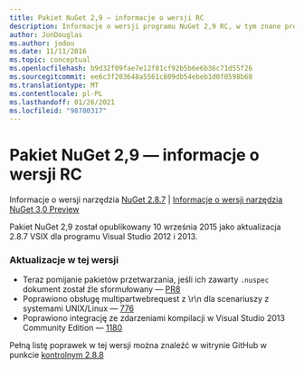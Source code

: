 ```yaml
---
title: Pakiet NuGet 2,9 — informacje o wersji RC
description: Informacje o wersji programu NuGet 2,9 RC, w tym znane problemy, poprawki błędów, dodane funkcje i DCR.
author: JonDouglas
ms.author: jodou
ms.date: 11/11/2016
ms.topic: conceptual
ms.openlocfilehash: b9d32f09fae7e12f81cf92b5b6e6b36c71d55f26
ms.sourcegitcommit: ee6c3f203648a5561c809db54ebeb1d0f0598b68
ms.translationtype: MT
ms.contentlocale: pl-PL
ms.lasthandoff: 01/26/2021
ms.locfileid: "98780317"
---
```

# <a name="nuget-29-rc-release-notes"></a>Pakiet NuGet 2,9 — informacje o wersji RC

Informacje o wersji narzędzia [NuGet 2.8.7](../release-notes/nuget-2.8.7.md)  |  [Informacje o wersji narzędzia NuGet 3,0 Preview](../release-notes/nuget-3.0-preview.md)

Pakiet NuGet 2,9 został opublikowany 10 września 2015 jako aktualizacja 2.8.7 VSIX dla programu Visual Studio 2012 i 2013.

### <a name="updates-in-this-release"></a>Aktualizacje w tej wersji

* Teraz pomijanie pakietów przetwarzania, jeśli ich zawarty `.nuspec` dokument został źle sformułowany — [PR8](https://github.com/NuGet/NuGet2/pull/8)
* Poprawiono obsługę multipartwebrequest z \r\n dla scenariuszy z systemami UNIX/Linux — [776](https://github.com/NuGet/Home/issues/776)
* Poprawiono integrację ze zdarzeniami kompilacji w Visual Studio 2013 Community Edition — [1180](https://github.com/NuGet/Home/issues/1180)


Pełną listę poprawek w tej wersji można znaleźć w witrynie GitHub w punkcie [kontrolnym 2.8.8](https://github.com/NuGet/Home/issues?q=milestone%3A2.8.8+is%3Aclosed)
